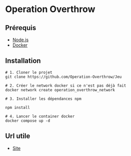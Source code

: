 # Operation Overthrow

## Prérequis
- [Node.js](https://nodejs.org/en/download)
- [Docker](https://docs.docker.com/get-docker/)

## Installation

```
# 1. Cloner le projet
git clone https://github.com/Operation-Overthrow/Jeu

# 2. Créer le network docker si ce n'est pas déjà fait
docker network create operation_overthrow_network

# 3. Installer les dépendances npm

npm install

# 4. Lancer le container docker
docker compose up -d
```

## Url utile

- [Site](http://127.0.0.1:5173)
